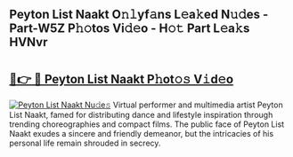 ## Peyton List Naakt O𝚗𝚕yf𝚊ns L𝚎a𝚔ed N𝚞𝚍es - Part-W5Z P𝚑𝚘tos Vi𝚍𝚎o - H𝚘𝚝 Part L𝚎a𝚔s HVNvr

# <h2><a href="http://kf1sylx.oniu.top/?m=Peyton+List+Naakt">🔗👉 🔴 Peyton List Naakt P𝚑ot𝚘𝚜 V𝚒d𝚎o</a></h2>

[![Peyton List Naakt Nu𝚍e𝚜](https://i.imgur.com/0qMVB7G.gif)](http://kf1sylx.oniu.top/?m=Peyton+List+Naakt)
Virtual performer and multimedia artist Peyton List Naakt, famed for distributing dance and lifestyle inspiration through trending choreographies and compact films. The public face of Peyton List Naakt exudes a sincere and friendly demeanor, but the intricacies of his personal life remain shrouded in secrecy.  
